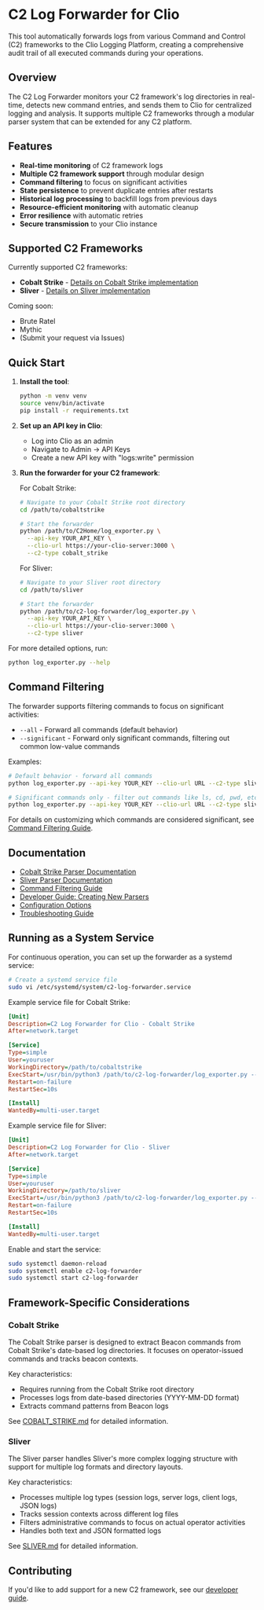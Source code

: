 # C2 Log Forwarder for Clio

This tool automatically forwards logs from various Command and Control (C2) frameworks to the Clio Logging Platform, creating a comprehensive audit trail of all executed commands during your operations.

## Overview

The C2 Log Forwarder monitors your C2 framework's log directories in real-time, detects new command entries, and sends them to Clio for centralized logging and analysis. It supports multiple C2 frameworks through a modular parser system that can be extended for any C2 platform.

## Features

- **Real-time monitoring** of C2 framework logs
- **Multiple C2 framework support** through modular design
- **Command filtering** to focus on significant activities
- **State persistence** to prevent duplicate entries after restarts
- **Historical log processing** to backfill logs from previous days
- **Resource-efficient monitoring** with automatic cleanup
- **Error resilience** with automatic retries
- **Secure transmission** to your Clio instance

## Supported C2 Frameworks

Currently supported C2 frameworks:

- **Cobalt Strike** - [Details on Cobalt Strike implementation](docs/COBALT_STRIKE.md)
- **Sliver** - [Details on Sliver implementation](docs/SLIVER.md)

Coming soon:
- Brute Ratel
- Mythic
- (Submit your request via Issues)

## Quick Start

1. **Install the tool**:
   ```bash
   python -m venv venv
   source venv/bin/activate
   pip install -r requirements.txt

   ```

2. **Set up an API key in Clio**:
   - Log into Clio as an admin
   - Navigate to Admin → API Keys
   - Create a new API key with "logs:write" permission

3. **Run the forwarder for your C2 framework**:

   For Cobalt Strike:
   ```bash
   # Navigate to your Cobalt Strike root directory
   cd /path/to/cobaltstrike
   
   # Start the forwarder
   python /path/to/C2Home/log_exporter.py \
     --api-key YOUR_API_KEY \
     --clio-url https://your-clio-server:3000 \
     --c2-type cobalt_strike
   ```

   For Sliver:
   ```bash
   # Navigate to your Sliver root directory
   cd /path/to/sliver
   
   # Start the forwarder
   python /path/to/c2-log-forwarder/log_exporter.py \
     --api-key YOUR_API_KEY \
     --clio-url https://your-clio-server:3000 \
     --c2-type sliver
   ```

For more detailed options, run:
```bash
python log_exporter.py --help
```

## Command Filtering

The forwarder supports filtering commands to focus on significant activities:

- `--all` - Forward all commands (default behavior)
- `--significant` - Forward only significant commands, filtering out common low-value commands

Examples:
```bash
# Default behavior - forward all commands
python log_exporter.py --api-key YOUR_KEY --clio-url URL --c2-type sliver

# Significant commands only - filter out commands like ls, cd, pwd, etc.
python log_exporter.py --api-key YOUR_KEY --clio-url URL --c2-type sliver --significant
```

For details on customizing which commands are considered significant, see [Command Filtering Guide](docs/COMMAND_FILTERING.md).

## Documentation

- [Cobalt Strike Parser Documentation](docs/COBALT_STRIKE.md)
- [Sliver Parser Documentation](docs/SLIVER.md)
- [Command Filtering Guide](docs/COMMAND_FILTERING.md)
- [Developer Guide: Creating New Parsers](docs/DEVELOPERS.md)
- [Configuration Options](docs/CONFIGURATION.md)
- [Troubleshooting Guide](docs/TROUBLESHOOTING.md)

## Running as a System Service

For continuous operation, you can set up the forwarder as a systemd service:

```bash
# Create a systemd service file
sudo vi /etc/systemd/system/c2-log-forwarder.service
```

Example service file for Cobalt Strike:
```ini
[Unit]
Description=C2 Log Forwarder for Clio - Cobalt Strike
After=network.target

[Service]
Type=simple
User=youruser
WorkingDirectory=/path/to/cobaltstrike
ExecStart=/usr/bin/python3 /path/to/c2-log-forwarder/log_exporter.py --api-key YOUR_API_KEY --clio-url https://your-clio-server:3000 --c2-type cobalt_strike
Restart=on-failure
RestartSec=10s

[Install]
WantedBy=multi-user.target
```

Example service file for Sliver:
```ini
[Unit]
Description=C2 Log Forwarder for Clio - Sliver
After=network.target

[Service]
Type=simple
User=youruser
WorkingDirectory=/path/to/sliver
ExecStart=/usr/bin/python3 /path/to/c2-log-forwarder/log_exporter.py --api-key YOUR_API_KEY --clio-url https://your-clio-server:3000 --c2-type sliver
Restart=on-failure
RestartSec=10s

[Install]
WantedBy=multi-user.target
```

Enable and start the service:
```bash
sudo systemctl daemon-reload
sudo systemctl enable c2-log-forwarder
sudo systemctl start c2-log-forwarder
```

## Framework-Specific Considerations

### Cobalt Strike

The Cobalt Strike parser is designed to extract Beacon commands from Cobalt Strike's date-based log directories. It focuses on operator-issued commands and tracks beacon contexts.

Key characteristics:
- Requires running from the Cobalt Strike root directory
- Processes logs from date-based directories (YYYY-MM-DD format)
- Extracts command patterns from Beacon logs

See [COBALT_STRIKE.md](docs/COBALT_STRIKE.md) for detailed information.

### Sliver

The Sliver parser handles Sliver's more complex logging structure with support for multiple log formats and directory layouts.

Key characteristics:
- Processes multiple log types (session logs, server logs, client logs, JSON logs)
- Tracks session contexts across different log files
- Filters administrative commands to focus on actual operator activities
- Handles both text and JSON formatted logs

See [SLIVER.md](docs/SLIVER.md) for detailed information.

## Contributing

If you'd like to add support for a new C2 framework, see our [developer guide](docs/DEVELOPERS.md).
